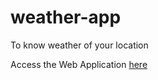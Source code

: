 # weather-app
To know weather of your location

Access the Web Application [here](https://nirav-weather-application.herokuapp.com/)
